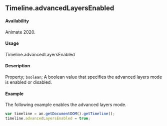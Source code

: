 ## Timeline.advancedLayersEnabled

#### Availability

Animate 2020.

#### Usage

Timeline.advancedLayersEnabled

#### Description

Property; `boolean`; A boolean value that specifies the advanced layers mode is enabled or disabled.

#### Example

The following example enables the advanced layers mode.

```javascript
var timeline = an.getDocumentDOM().getTimeline();
timeline.advancedLayersEnabled = true;
```
